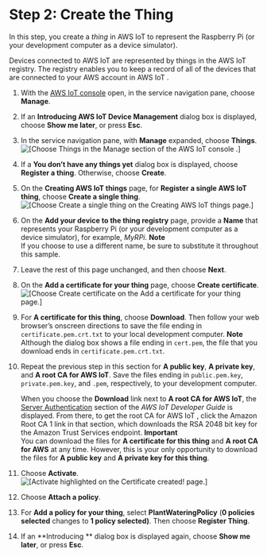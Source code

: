 # Step 2: Create the Thing<a name="iot-plant-step2"></a>

In this step, you create a *thing* in AWS IoT to represent the Raspberry Pi \(or your development computer as a device simulator\)\.

Devices connected to AWS IoT are represented by things in the AWS IoT registry\. The registry enables you to keep a record of all of the devices that are connected to your AWS account in AWS IoT \.

1. With the [ AWS IoT console](https://console.aws.amazon.com/iot/home) open, in the service navigation pane, choose **Manage**\.

1. If an **Introducing AWS IoT Device Management** dialog box is displayed, choose **Show me later**, or press **Esc**\.

1. In the service navigation pane, with **Manage** expanded, choose **Things**\.  
![\[Choose Things in the Manage section
                of the AWS IoT console .\]](http://alpha-docs-aws.amazon.com/iot/latest/developerguide/images/console-manage-things.png)

1. If a **You don’t have any things yet** dialog box is displayed, choose **Register a thing**\. Otherwise, choose **Create**\.

1. On the **Creating AWS IoT things** page, for **Register a single AWS IoT thing**, choose **Create a single thing**\.  
![\[Choose Create a single thing on the Creating
                  AWS IoT things page.\]](http://alpha-docs-aws.amazon.com/iot/latest/developerguide/images/console-create-a-single-thing.png)

1. On the **Add your device to the thing registry** page, provide a **Name** that represents your Raspberry Pi \(or your development computer as a device simulator\), for example, *MyRPi*\.
**Note**  
If you choose to use a different name, be sure to substitute it throughout this sample\.

1. Leave the rest of this page unchanged, and then choose **Next**\.

1. On the **Add a certificate for your thing** page, choose **Create certificate**\.  
![\[Choose Create certificate on the Add a
                  certificate for your thing page.\]](http://alpha-docs-aws.amazon.com/iot/latest/developerguide/images/console-create-certificate.png)

1. For **A certificate for this thing**, choose **Download**\. Then follow your web browser’s onscreen directions to save the file ending in `certificate.pem.crt.txt` to your local development computer\.
**Note**  
Although the dialog box shows a file ending in `cert.pem`, the file that you download ends in `certificate.pem.crt.txt`\.

1. Repeat the previous step in this section for **A public key**, **A private key**, and **A root CA for AWS IoT**\. Save the files ending in `public.pem.key`, `private.pem.key`, and `.pem`, respectively, to your development computer\.

   When you choose the **Download** link next to **A root CA for AWS IoT**, the [Server Authentication](managing-device-certs.md#server-authentication) section of the *AWS IoT Developer Guide* is displayed\. From there, to get the root CA for AWS IoT , click the Amazon Root CA 1 link in that section, which downloads the RSA 2048 bit key for the Amazon Trust Services endpoint\.
**Important**  
You can download the files for **A certificate for this thing** and **A root CA for AWS** at any time\. However, this is your only opportunity to download the files for **A public key** and **A private key for this thing**\.

1. Choose **Activate**\.  
![\[Activate highlighted on the Certificate
                  created! page.\]](http://alpha-docs-aws.amazon.com/iot/latest/developerguide/images/console-download-certificates.png)

1. Choose **Attach a policy**\.

1. For **Add a policy for your thing**, select **PlantWateringPolicy** \(**0 policies selected** changes to **1 policy selected\)**\. Then choose **Register Thing**\.

1. If an **Introducing ** dialog box is displayed again, choose **Show me later**, or press **Esc**\.